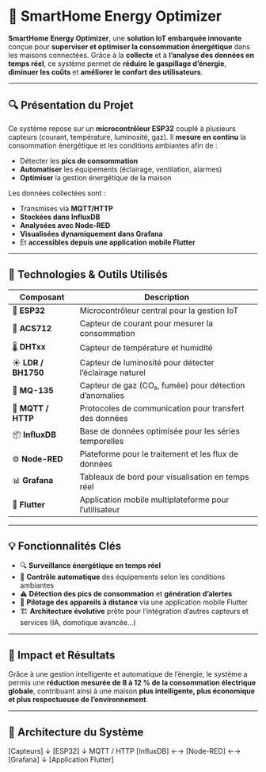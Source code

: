 # 🔋 SmartHome Energy Optimizer

**SmartHome Energy Optimizer**, une **solution IoT embarquée innovante** conçue pour **superviser et optimiser la consommation énergétique** dans les maisons connectées. Grâce à la **collecte** et à **l’analyse des données en temps réel**, ce système permet de **réduire le gaspillage d’énergie**, **diminuer les coûts** et **améliorer le confort des utilisateurs**.

---

## 🔍 Présentation du Projet

Ce système repose sur un **microcontrôleur ESP32** couplé à plusieurs capteurs (courant, température, luminosité, gaz). Il **mesure en continu** la consommation énergétique et les conditions ambiantes afin de :

- Détecter les **pics de consommation**
- **Automatiser** les équipements (éclairage, ventilation, alarmes)
- **Optimiser** la gestion énergétique de la maison

Les données collectées sont :

- Transmises via **MQTT/HTTP**
- **Stockées dans InfluxDB**
- **Analysées avec Node-RED**
- **Visualisées dynamiquement dans Grafana**
- Et **accessibles depuis une application mobile Flutter**

---

## 🧠 Technologies & Outils Utilisés

| Composant           | Description                                             |
|---------------------|---------------------------------------------------------|
| 🧠 **ESP32**        | Microcontrôleur central pour la gestion IoT            |
| 🔌 **ACS712**       | Capteur de courant pour mesurer la consommation        |
| 🌡️ **DHTxx**        | Capteur de température et humidité                     |
| ☀️ **LDR / BH1750** | Capteur de luminosité pour détecter l’éclairage naturel|
| 💨 **MQ-135**       | Capteur de gaz (CO₂, fumée) pour détection d’anomalies |
| 📡 **MQTT / HTTP**  | Protocoles de communication pour transfert des données |
| 📦 **InfluxDB**     | Base de données optimisée pour les séries temporelles  |
| ⚙️ **Node-RED**     | Plateforme pour le traitement et les flux de données   |
| 📊 **Grafana**      | Tableaux de bord pour visualisation en temps réel      |
| 📱 **Flutter**      | Application mobile multiplateforme pour l’utilisateur  |

---

## 💡 Fonctionnalités Clés

- 🔍 **Surveillance énergétique en temps réel**
- 🤖 **Contrôle automatique** des équipements selon les conditions ambiantes
- ⚠️ **Détection des pics de consommation** et **génération d’alertes**
- 📱 **Pilotage des appareils à distance** via une application mobile Flutter
- 🏗️ **Architecture évolutive** prête pour l’intégration d’autres capteurs et services (IA, domotique avancée…)

---

## 🌿 Impact et Résultats

Grâce à une gestion intelligente et automatique de l’énergie, le système a permis une **réduction mesurée de 8 à 12 % de la consommation électrique globale**, contribuant ainsi à une maison **plus intelligente, plus économique et plus respectueuse de l’environnement**.

---



## 🧩 Architecture du Système

[Capteurs]
↓
[ESP32]
↓ MQTT / HTTP
[InfluxDB] ←→ [Node-RED] ←→ [Grafana]
↓
[Application Flutter]
